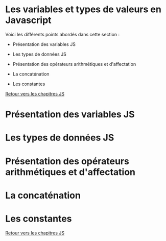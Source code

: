 # Les variables et types de valeurs en Javascript

Voici les différents points abordés dans cette section : 

* Présentation des variables JS

* Les types de données JS

* Présentation des opérateurs arithmétiques et d'affectation 

* La concaténation 

* Les constantes 

[Retour vers les chapitres JS](https://github.com/CalcagnoLoic/aide_memoire/blob/main/R%C3%A9pertoire/js.md)


# Présentation des variables JS

# Les types de données JS

# Présentation des opérateurs arithmétiques et d'affectation 

# La concaténation 

# Les constantes

[Retour vers les chapitres JS](https://github.com/CalcagnoLoic/aide_memoire/blob/main/R%C3%A9pertoire/js.md)